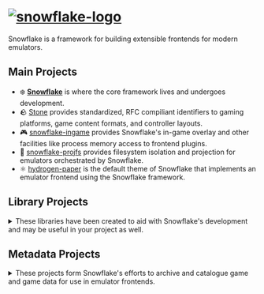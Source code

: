# [![snowflake-logo](https://snowflakepowe.red/svg/banner.svg)](https://snowflakepowe.red)

Snowflake is a framework for building extensible frontends for modern emulators. 

## Main Projects

* ❄️ [**Snowflake**](https://github.com/SnowflakePowered/snowflake) is where the core framework lives and undergoes development.
* 🪨 [Stone](https://github.com/SnowflakePowered/stone) provides standardized, RFC compiliant identifiers to gaming platforms, game content formats, and controller layouts.
* 🎮 [snowflake-ingame](https://github.com/SnowflakePowered/snowflake-ingame) provides Snowflake's in-game overlay and other facilities like process memory access to frontend plugins.
* 💾 [snowflake-projfs](https://github.com/SnowflakePowered/snowflake-projfs) provides filesystem isolation and projection for emulators orchestrated by Snowflake.
* ⚛️ [hydrogen-paper](https://github.com/SnowflakePowered/hydrogen-paper) is the default theme of Snowflake that implements an emulator frontend using the Snowflake framework.
  
## Library Projects
<details>
<summary>These libraries have been created to aid with Snowflake's development and may be useful in your project as well.</summary>

* [VCDiff](https://github.com/SnowflakePowered/vcdiff) is an SIMD-accelerated C# library for VCDIFF and xdelta compatible binary diffs with both encode and decode support.
* [ImGuiBackends](https://github.com/SnowflakePowered/ImGuiBackends) are C# backends for [ImGui.NET](https://github.com/mellinoe/ImGui.NET) using Silk.NET for low overhead.
* [tsuku](https://github.com/SnowflakePowered/tsuku) is a C# library for tagging files using extended attributes.
* [bunkai](https://github.com/SnowflakePowered/bunkai) is a C# library for parsing NoIntro, TOSEC, and GoodTools file names.
* [chd-rs](https://github.com/SnowflakePowered/chd-rs) is a Rust implementation of the Compressed Hunks of Data file format.
* [shiratsu-naming](https://github.com/SnowflakePowered/shiratsu/tree/master/shiratsu-naming) is a Rust library for zero-copy parsing of NoIntro, TOSEC, and GoodTools file names.
* [listinfo-rs](https://github.com/SnowflakePowered/listinfo-rs) is a Rust library for zero-copy parsing of MAME ListInfo format DAT files.
* [sabinokaku](https://github.com/SnowflakePowered/sabinokaku) is a minimal bootloader and injector for hosting the .NET runtime in another process.
</details>

## Metadata Projects
<details>
<summary>These projects form Snowflake's efforts to archive and catalogue game and game data for use in emulator frontends.</summary>

* [OpenGood](https://github.com/SnowflakePowered/opengood) is a freely-available XML database for ROMs listed in the final distribution of GoodTools.
* [shiragame](https://github.com/SnowflakePowered/shiragame) is a massive, versioned, games database compiled from a variety of DAT cataloguing organizations.
* [zengyaku](https://github.com/SnowflakePowered/zengyaku) is a set of tools used to reverse engineer unpacked GoodTools binaries.
</details>

